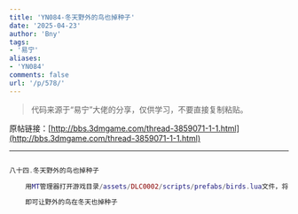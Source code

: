 ```yaml
---
title: 'YN084-冬天野外的鸟也掉种子'
date: '2025-04-23'
author: 'Bny'
tags:
- '易宁'
aliases:
- 'YN084'
comments: false
url: '/p/578/'
---
```


> 代码来源于“易宁”大佬的分享，仅供学习，不要直接复制粘贴。

原帖链接：[http://bbs.3dmgame.com/thread-3859071-1-1.html](http://bbs.3dmgame.com/thread-3859071-1-1.html)

---

```lua  

八十四.冬天野外的鸟也掉种子

	用MT管理器打开游戏目录/assets/DLC0002/scripts/prefabs/birds.lua文件，将return not GetWorld().components.seasonmanager:IsWinter()替换为return true

	即可让野外的鸟在冬天也掉种子

```  

